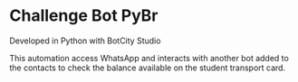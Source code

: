 # Challenge Bot PyBr

Developed in Python with BotCity Studio

This automation access WhatsApp and interacts with another bot added to the contacts to check the balance available on the student transport card.
